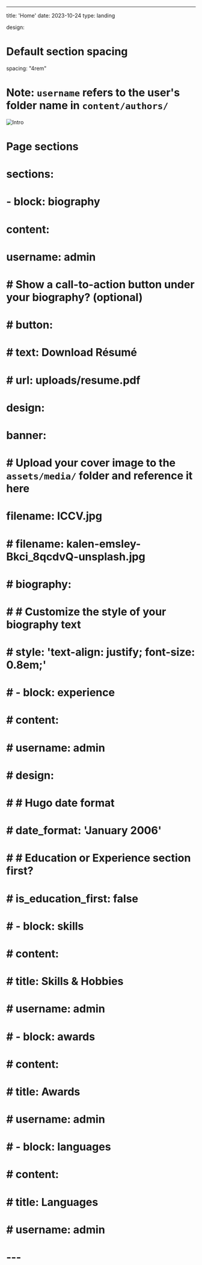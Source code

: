 ---
title: 'Home'
date: 2023-10-24
type: landing

design:
  # Default section spacing
  spacing: "4rem"

# Note: `username` refers to the user's folder name in `content/authors/`
![Intro](ICCV.jpg)
# Page sections
# sections:
  
#   - block: biography
#     content:
#       username: admin
#       # Show a call-to-action button under your biography? (optional)
#       # button:
#       #   text: Download Résumé
#       #   url: uploads/resume.pdf
#     design:
#       banner:
#         # Upload your cover image to the `assets/media/` folder and reference it here
#         filename: ICCV.jpg
#         # filename: kalen-emsley-Bkci_8qcdvQ-unsplash.jpg
#       # biography:
#       #   # Customize the style of your biography text
#       #   style: 'text-align: justify; font-size: 0.8em;'
#   # - block: experience
#   #   content:
#   #     username: admin
#   #   design:
#   #     # Hugo date format
#   #     date_format: 'January 2006'
#   #     # Education or Experience section first?
#   #     is_education_first: false
#   # - block: skills
#   #   content:
#   #     title: Skills & Hobbies
#   #     username: admin
#   # - block: awards
#   #   content:
#   #     title: Awards
#   #     username: admin
#   # - block: languages
#   #   content:
#   #     title: Languages
#   #     username: admin
# ---
